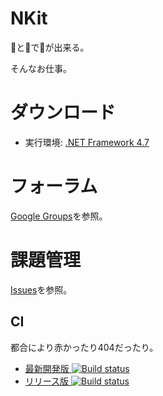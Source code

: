 # NKit

💩と💩で💩が出来る。

そんなお仕事。


# ダウンロード

 * 実行環境: [.NET Framework 4.7](https://www.microsoft.com/ja-JP/download/details.aspx?id=55170)


# フォーラム

[Google Groups](https://groups.google.com/d/forum/nkit-forum)を参照。


# 課題管理

[Issues](https://bitbucket.org/sk_0520/nkit/issues)を参照。


## CI

都合により赤かったり404だったり。

 * [最新開発版 ![Build status](https://ci.appveyor.com/api/projects/status/6qpnilbs1cbch2c7?svg=true)](https://ci.appveyor.com/project/sk_0520/nkit-fat42)
 * [リリース版 ![Build status](https://ci.appveyor.com/api/projects/status/76dq8jftx4jl6onf/branch/master?svg=true)](https://ci.appveyor.com/project/sk_0520/nkit-q5jv9/branch/master)

